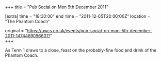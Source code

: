 +++
title = "Pub Social on Mon 5th December 2011"

[extra]
time = "18:30:00"
end_time = "2011-12-05T20:00:00Z"
location = "The Phantom Coach"

original = "https://uwcs.co.uk/events/pub-social-on-mon-5th-december-2011-1474489056637/"    
+++

As Term 1 draws to a close, feast on the probably-fine food and drink of the Phantom Coach.

